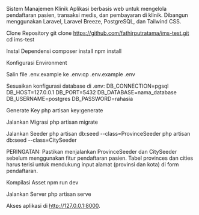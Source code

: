 Sistem Manajemen Klinik
Aplikasi berbasis web untuk mengelola pendaftaran pasien, transaksi medis, dan pembayaran di klinik. Dibangun menggunakan Laravel, Laravel Breeze,  PostgreSQL, dan Tailwind CSS.

Clone Repository
git clone https://github.com/fathirputratama/ims-test.git
cd ims-test


Instal Dependensi
composer install
npm install


Konfigurasi Environment

Salin file .env.example ke .env:cp .env.example .env


Sesuaikan konfigurasi database di .env:
DB_CONNECTION=pgsql
DB_HOST=127.0.0.1
DB_PORT=5432
DB_DATABASE=nama_database
DB_USERNAME=postgres
DB_PASSWORD=rahasia

Generate Key
php artisan key:generate

Jalankan Migrasi
php artisan migrate


Jalankan Seeder
php artisan db:seed --class=ProvinceSeeder
php artisan db:seed --class=CitySeeder

PERINGATAN: Pastikan menjalankan ProvinceSeeder dan CitySeeder sebelum menggunakan fitur pendaftaran pasien. Tabel provinces dan cities harus terisi untuk mendukung input alamat (provinsi dan kota) di form pendaftaran.

Kompilasi Asset
npm run dev

Jalankan Server
php artisan serve

Akses aplikasi di http://127.0.0.1:8000.